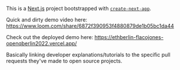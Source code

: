 This is a [Next.js](https://nextjs.org/) project bootstrapped with [`create-next-app`](https://github.com/vercel/next.js/tree/canary/packages/create-next-app).

Quick and dirty demo video here: https://www.loom.com/share/6872f390953f4880879de1b05bc1da44

Check out the deployed demo here: https://ethberlin-flacojones-openqberlin2022.vercel.app/

Basically linking developer explanations/tutorials to the specific pull requests they've made to open source projects.
